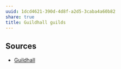 ```yaml
---
uuid: 1dcd4621-390d-4d8f-a2d5-3caba4a60b82
share: true
title: Guildhall guilds
---
```

## Sources

* [Guildhall](https://guild.xyz/explorer)